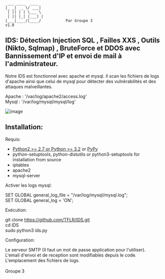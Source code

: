      ___ ____  ____
    |_ _|  _ \/ ___|
     | || | | \___ \
     | || |_| |___) |
    |___|____/|____/           Par Groupe 3   
    v1.0        


## IDS: Détection Injection SQL , Failles XXS , Outils (Nikto, Sqlmap) , BruteForce et DDOS avec Bannissement d'IP et envoi de mail à l'administrateur.

Notre IDS est fonctionnel avec apache et mysql. Il scan les fichiers de logs d'apache ainsi que celui de mysql pour détecter des vulnérabilités et des attaques malveillantes.

Apache : '/var/log/apache2/access.log'</br>
Mysql : '/var/log/mysql/mysql/log'</br>

![image](https://github.com/TFLR/IDS/assets/79453369/a6834b8c-a6c7-4f42-847b-80f628a66f6f)

Installation:
-------------

Requis:

- [Python2 >= 2.7 or Python >= 3.2](https://www.python.org) or [PyPy](https://pypy.org)
- python-setuptools, python-distutils or python3-setuptools for installation from source
- iptables
- apache2
- mysql-server

Activer les logs mysql:

SET GLOBAL general_log_file = "/var/log/mysql/mysql.log";</br>
SET GLOBAL general_log = 'ON';</br>

Exécution:

git clone https://github.com/TFLR/IDS.git</br>
cd IDS</br>
sudo python3 ids.py</br>

Configuration:

Le serveur SMTP (Il faut un mot de passe application pour l'utiliser).</br>
L'email d'envoi et de reception sont modifiables depuis le code.</br>
L'emplacement des fichiers de logs.</br>
                                                                                                                   </br> Groupe 3
